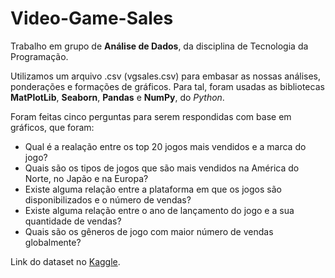 # Video-Game-Sales
Trabalho em grupo de **Análise de Dados**, da disciplina de Tecnologia da Programação.

Utilizamos um arquivo .csv (vgsales.csv) para embasar as nossas análises, ponderações e formações de gráficos.
Para tal, foram usadas as bibliotecas **MatPlotLib**, **Seaborn**, **Pandas** e **NumPy**, do *Python*.

Foram feitas cinco perguntas para serem respondidas com base em gráficos, que foram:
- Qual é a realação entre os top 20 jogos mais vendidos e a marca do jogo?
- Quais são os tipos de jogos que são mais vendidos na América do Norte, no Japão e na Europa?
- Existe alguma relação entre a plataforma em que os jogos são disponibilizados e o número de vendas?
- Existe alguma relação entre o ano de lançamento do jogo e a sua quantidade de vendas?
- Quais são os gêneros de jogo com maior número de vendas globalmente?

Link do dataset no [Kaggle](https://www.kaggle.com/datasets/gregorut/videogamesales).

